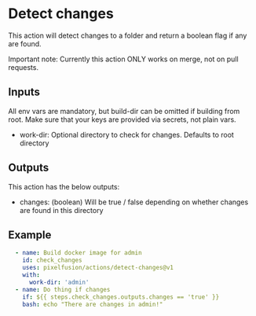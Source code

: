 # Detect changes

This action will detect changes to a folder and return a boolean
flag if any are found.

Important note: Currently this action ONLY works on merge, not
on pull requests.

## Inputs

All env vars are mandatory, but build-dir can be omitted if building
from root. Make sure that your keys are provided via secrets,
not plain vars.

- work-dir: Optional directory to check for changes. Defaults to root directory

## Outputs

This action has the below outputs:

- changes: (boolean) Will be true / false depending on whether changes
  are found in this directory

## Example

```yaml
  - name: Build docker image for admin
    id: check_changes
    uses: pixelfusion/actions/detect-changes@v1
    with:
      work-dir: 'admin'
  - name: Do thing if changes
    if: ${{ steps.check_changes.outputs.changes == 'true' }}
    bash: echo "There are changes in admin!"
```
